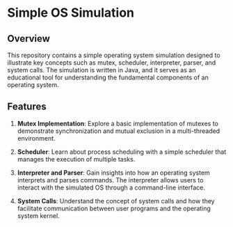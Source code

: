 # Simple OS Simulation

## Overview

This repository contains a simple operating system simulation designed to illustrate key concepts such as mutex, scheduler, interpreter, parser, and system calls. The simulation is written in Java, and it serves as an educational tool for understanding the fundamental components of an operating system.

## Features

1. **Mutex Implementation**: Explore a basic implementation of mutexes to demonstrate synchronization and mutual exclusion in a multi-threaded environment.

2. **Scheduler**: Learn about process scheduling with a simple scheduler that manages the execution of multiple tasks.

3. **Interpreter and Parser**: Gain insights into how an operating system interprets and parses commands. The interpreter allows users to interact with the simulated OS through a command-line interface.

4. **System Calls**: Understand the concept of system calls and how they facilitate communication between user programs and the operating system kernel.
